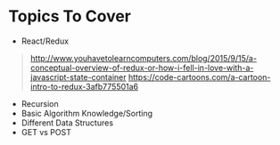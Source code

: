 # Topics To Cover

- React/Redux

> http://www.youhavetolearncomputers.com/blog/2015/9/15/a-conceptual-overview-of-redux-or-how-i-fell-in-love-with-a-javascript-state-container
> https://code-cartoons.com/a-cartoon-intro-to-redux-3afb775501a6

- Recursion
- Basic Algorithm Knowledge/Sorting
- Different Data Structures
- GET vs POST
